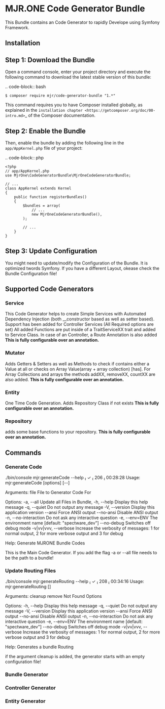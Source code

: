 # MJR.ONE Code Generator Bundle

This Bundle contains an Code Generator to rapidly Develope using Symfony Framework.

## Installation

Step 1: Download the Bundle
---------------------------

Open a command console, enter your project directory and execute the following command to download the latest stable version of this bundle:

.. code-block:: bash

    $ composer require mjr/code-generator-bundle "1.*"

This command requires you to have Composer installed globally, as explained in the `installation chapter <https://getcomposer.org/doc/00-intro.md>`_ of the Composer documentation.

Step 2: Enable the Bundle
-------------------------

Then, enable the bundle by adding the following line in the ``app/AppKernel.php`` file of your project:

.. code-block:: php

    <?php
    // app/AppKernel.php
    use MjrOne\CodeGeneratorBundle\MjrOneCodeGeneratorBundle;

    // ...
    class AppKernel extends Kernel
    {
        public function registerBundles()
        {
            $bundles = array(
                // ...
                new MjrOneCodeGeneratorBundle(),
            );

            // ...
        }
    }

Step 3: Update Configuration
-------------------------

You might need to update/modify the Configuration of the Bundle. It is optimized twords Symfony. If you have a different Layout, okease check the Bundle Configuration file!

## Supported Code Generators

### Service
This Code Generator helps to create Simple Services with Automated Dependency Injection (both __constructor based as well as setter based).
Support has been added for Controller Services (All Required options are set)
All added Functions are put inside of a TraitServiceXX trait and added to Service Class.
In case of an Controller, a Route Annotation is also added
**This is fully configurable over an annotation.**

### Mutator
Adds Getters & Setters as well as Methods to check if contains either a Value at all or checks on Array Value(array + array collection) [has].
For Array Collections and arrays the methods addXX, removeXX, countXX are also added.
**This is fully configurable over an annotation.**

### Entity

One Time Code Generation.
Adds Repository Class if not exists
**This is fully configurable over an annotation.**


### Repository
adds some base functions to your repository.
**This is fully configurable over an annotation.**

## Commands

### Generate Code
./bin/console mjr:generateCode --help                                                                                                                                                                                                                         ✓  206  00:28:28
Usage:
  mjr:generateCode [options] [--] <file>

Arguments:
  file                  File to Generator Code For

Options:
  -a, --all             Update all Files in Bundle,
  -h, --help            Display this help message
  -q, --quiet           Do not output any message
  -V, --version         Display this application version
      --ansi            Force ANSI output
      --no-ansi         Disable ANSI output
  -n, --no-interaction  Do not ask any interactive question
  -e, --env=ENV         The environment name [default: "spectware_dev"]
      --no-debug        Switches off debug mode
  -v|vv|vvv, --verbose  Increase the verbosity of messages: 1 for normal output, 2 for more verbose output and 3 for debug

Help:
Generate MJRONE Bundle Codes

This is the Main Code Generator.
If you add the flag -a or --all file needs to be the path to a bundle!

### Update Routing Files
./bin/console mjr:generateRouting --help                                                                                                                                                                                                                      ✓  208  00:34:16
Usage:
  mjr:generateRouting [<cleanup>]

Arguments:
  cleanup               remove Not Found Options

Options:
  -h, --help            Display this help message
  -q, --quiet           Do not output any message
  -V, --version         Display this application version
      --ansi            Force ANSI output
      --no-ansi         Disable ANSI output
  -n, --no-interaction  Do not ask any interactive question
  -e, --env=ENV         The environment name [default: "spectware_dev"]
      --no-debug        Switches off debug mode
  -v|vv|vvv, --verbose  Increase the verbosity of messages: 1 for normal output, 2 for more verbose output and 3 for debug

Help:
  Generates a bundle Routing

if the argument cleanup is added, the generator starts with an empty configuration file!


### Bundle Generator

### Controller Generator

### Entity Generator
